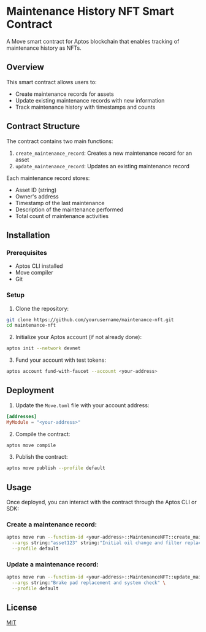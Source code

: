 # Maintenance History NFT Smart Contract

A Move smart contract for Aptos blockchain that enables tracking of maintenance history as NFTs.

## Overview

This smart contract allows users to:
- Create maintenance records for assets
- Update existing maintenance records with new information
- Track maintenance history with timestamps and counts

## Contract Structure

The contract contains two main functions:
1. `create_maintenance_record`: Creates a new maintenance record for an asset
2. `update_maintenance_record`: Updates an existing maintenance record

Each maintenance record stores:
- Asset ID (string)
- Owner's address
- Timestamp of the last maintenance
- Description of the maintenance performed
- Total count of maintenance activities

## Installation

### Prerequisites
- Aptos CLI installed
- Move compiler
- Git

### Setup

1. Clone the repository:
```bash
git clone https://github.com/yourusername/maintenance-nft.git
cd maintenance-nft
```

2. Initialize your Aptos account (if not already done):
```bash
aptos init --network devnet
```

3. Fund your account with test tokens:
```bash
aptos account fund-with-faucet --account <your-address>
```

## Deployment

1. Update the `Move.toml` file with your account address:
```toml
[addresses]
MyModule = "<your-address>"
```

2. Compile the contract:
```bash
aptos move compile
```

3. Publish the contract:
```bash
aptos move publish --profile default
```

## Usage

Once deployed, you can interact with the contract through the Aptos CLI or SDK:

### Create a maintenance record:
```bash
aptos move run --function-id <your-address>::MaintenanceNFT::create_maintenance_record \
  --args string:"asset123" string:"Initial oil change and filter replacement" \
  --profile default
```

### Update a maintenance record:
```bash
aptos move run --function-id <your-address>::MaintenanceNFT::update_maintenance_record \
  --args string:"Brake pad replacement and system check" \
  --profile default
```

## License

[MIT](LICENSE)
